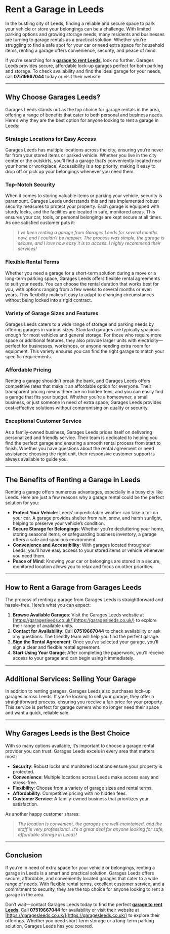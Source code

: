 # Rent a Garage in Leeds

In the bustling city of Leeds, finding a reliable and secure space to park your vehicle or store your belongings can be a challenge. With limited parking options and growing storage needs, many residents and businesses are turning to garage rentals as a practical solution. Whether you’re struggling to find a safe spot for your car or need extra space for household items, renting a garage offers convenience, security, and peace of mind.

If you’re searching for a **[garage to rent Leeds](https://garagesleeds.co.uk/)**, look no further. Garages Leeds provides secure, affordable lock-up garages perfect for both parking and storage. To check availability and find the ideal garage for your needs, call **07519667044** today or visit their website.

---

## Why Choose Garages Leeds?

Garages Leeds stands out as the top choice for garage rentals in the area, offering a range of benefits that cater to both personal and business needs. Here’s why they are the best option for anyone looking to rent a garage in Leeds:

### Strategic Locations for Easy Access
Garages Leeds has multiple locations across the city, ensuring you’re never far from your stored items or parked vehicle. Whether you live in the city center or the outskirts, you’ll find a garage that’s conveniently located near your home or workplace. Accessibility is a top priority, making it easy to drop off or pick up your belongings whenever you need them.

### Top-Notch Security
When it comes to storing valuable items or parking your vehicle, security is paramount. Garages Leeds understands this and has implemented robust security measures to protect your property. Each garage is equipped with sturdy locks, and the facilities are located in safe, monitored areas. This ensures your car, tools, or personal belongings are kept secure at all times. As one satisfied customer puts it:  
> *I’ve been renting a garage from Garages Leeds for several months now, and I couldn’t be happier. The process was simple, the garage is secure, and I love how easy it is to access. I highly recommend their services!*

### Flexible Rental Terms
Whether you need a garage for a short-term solution during a move or a long-term parking space, Garages Leeds offers flexible rental agreements to suit your needs. You can choose the rental duration that works best for you, with options ranging from a few weeks to several months or even years. This flexibility makes it easy to adapt to changing circumstances without being locked into a rigid contract.

### Variety of Garage Sizes and Features
Garages Leeds caters to a wide range of storage and parking needs by offering garages in various sizes. Standard garages are typically spacious enough for most vehicles and general storage. For those who require more space or additional features, they also provide larger units with electricity—perfect for businesses, workshops, or anyone needing extra room for equipment. This variety ensures you can find the right garage to match your specific requirements.

### Affordable Pricing
Renting a garage shouldn’t break the bank, and Garages Leeds offers competitive rates that make it an affordable option for everyone. Their transparent pricing means there are no hidden fees, and you can easily find a garage that fits your budget. Whether you’re a homeowner, a small business, or just someone in need of extra space, Garages Leeds provides cost-effective solutions without compromising on quality or security.

### Exceptional Customer Service
As a family-owned business, Garages Leeds prides itself on delivering personalized and friendly service. Their team is dedicated to helping you find the perfect garage and ensuring a smooth rental process from start to finish. Whether you have questions about the rental agreement or need assistance choosing the right unit, their responsive customer support is always available to guide you.

---

## The Benefits of Renting a Garage in Leeds

Renting a garage offers numerous advantages, especially in a busy city like Leeds. Here are just a few reasons why a garage rental could be the perfect solution for you:

- **Protect Your Vehicle**: Leeds’ unpredictable weather can take a toll on your car. A garage provides shelter from rain, snow, and harsh sunlight, helping to preserve your vehicle’s condition.
- **Secure Storage for Belongings**: Whether you’re decluttering your home, storing seasonal items, or safeguarding business inventory, a garage offers a safe and spacious environment.
- **Convenience and Accessibility**: With garages located throughout Leeds, you’ll have easy access to your stored items or vehicle whenever you need them.
- **Peace of Mind**: Knowing your car or belongings are stored in a secure, monitored location allows you to relax and focus on other priorities.

---

## How to Rent a Garage from Garages Leeds

The process of renting a garage from Garages Leeds is straightforward and hassle-free. Here’s what you can expect:

1. **Browse Available Garages**: Visit the Garages Leeds website at [https://garagesleeds.co.uk/](https://garagesleeds.co.uk/) to explore their range of available units.
2. **Contact for Availability**: Call **07519667044** to check availability or ask any questions. The friendly team will help you find the perfect garage.
3. **Sign the Rental Agreement**: Once you’ve selected your garage, you’ll sign a clear and flexible rental agreement.
4. **Start Using Your Garage**: After completing the paperwork, you’ll receive access to your garage and can begin using it immediately.

---

## Additional Services: Selling Your Garage

In addition to renting garages, Garages Leeds also purchases lock-up garages across Leeds. If you’re looking to sell your garage, they offer a straightforward process, ensuring you receive a fair price for your property. This service is perfect for garage owners who no longer need their space and want a quick, reliable sale.

---

## Why Garages Leeds is the Best Choice

With so many options available, it’s important to choose a garage rental provider you can trust. Garages Leeds excels in every area that matters most:

- **Security**: Robust locks and monitored locations ensure your property is protected.
- **Convenience**: Multiple locations across Leeds make access easy and stress-free.
- **Flexibility**: Choose from a variety of garage sizes and rental terms.
- **Affordability**: Competitive pricing with no hidden fees.
- **Customer Service**: A family-owned business that prioritizes your satisfaction.

As another happy customer shares:  
> *The location is convenient, the garages are well-maintained, and the staff is very professional. It’s a great deal for anyone looking for safe, affordable storage in Leeds!*

---

## Conclusion

If you’re in need of extra space for your vehicle or belongings, renting a garage in Leeds is a smart and practical solution. Garages Leeds offers secure, affordable, and conveniently located garages that cater to a wide range of needs. With flexible rental terms, excellent customer service, and a commitment to security, they are the top choice for anyone looking to rent a garage in the area.

Don’t wait—contact Garages Leeds today to find the perfect **[garage to rent Leeds](https://garagesleeds.co.uk/)**. Call **07519667044** for availability or visit their website at [https://garagesleeds.co.uk/](https://garagesleeds.co.uk/) to explore their offerings. Whether you need short-term storage or a long-term parking solution, Garages Leeds has you covered.
